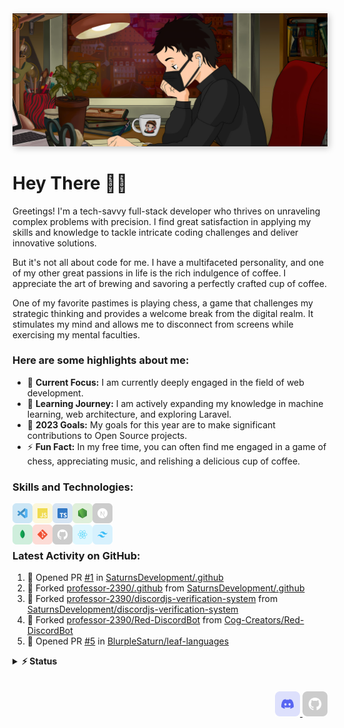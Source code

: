 <img src="./src/Banner-Ultrawide.jpg" style="box-shadow: 3px 3px 10px #00000035">

# Hey There 👋🏻
Greetings! I'm a tech-savvy full-stack developer who thrives on unraveling complex problems with precision. I find great satisfaction in applying my skills and knowledge to tackle intricate coding challenges and deliver innovative solutions.

But it's not all about code for me. I have a multifaceted personality, and one of my other great passions in life is the rich indulgence of coffee. I appreciate the art of brewing and savoring a perfectly crafted cup of coffee.

One of my favorite pastimes is playing chess, a game that challenges my strategic thinking and provides a welcome break from the digital realm. It stimulates my mind and allows me to disconnect from screens while exercising my mental faculties.

### **Here are some highlights about me:**
- 🔭 **Current Focus:** I am currently deeply engaged in the field of web development.
- 🌱 **Learning Journey:** I am actively expanding my knowledge in machine learning, web architecture, and exploring Laravel.
- 🥅 **2023 Goals:** My goals for this year are to make significant contributions to Open Source projects.
- ⚡ **Fun Fact:** In my free time, you can often find me engaged in a game of chess, appreciating music, and relishing a delicious cup of coffee.

### **Skills and Technologies:**

<a href="https://code.visualstudio.com/" target="_blank"><img class="icon" align="left" alt="Visual Studio Code" width="32px" src="./src/icons/vscode.svg" /></a>
<a href="https://developer.mozilla.org/en-US/docs/Web/JavaScript" target="_blank"><img class="icon" align="left" alt="JavaScript" width="32px" src="./src/icons/javascript.svg" /></a>
<a href="https://www.typescriptlang.org/" target="_blank"><img class="icon" align="left" alt="TypeScript" width="32px" src="./src/icons/typescript.svg" /></a>
<a href="https://nodejs.org/" target="_blank"><img class="icon" align="left" alt="Node.js" width="32px" src="./src/icons/nodejs.svg" /></a>
<a href="https://nextjs.org/" target="_blank"><img class="icon" align="left" alt="Next.js" width="32px" src="./src/icons/nextjs.svg" /></a>
<br/><br/>
<a href="https://www.mongodb.com/" target="_blank"><img class="icon" align="left" alt="MongoDB" width="32px" src="./src/icons/mongodb.svg" /></a>
<a href="https://git-scm.com/" target="_blank"><img class="icon" align="left" alt="Git" width="32px" src="./src/icons/git.svg"/></a>
<a href="https://github.com/" target="_blank"><img class="icon" align="left" alt="GitHub" width="32px" src="./src/icons/github.svg" /></a>
<a href="https://reactjs.org/" target="_blank"><img class="icon" align="left" alt="React" width="32px" src="./src/icons/react.svg" /></a>
<a href="https://tailwindcss.com/" target="_blank"><img class="icon" align="left" alt="Tailwind CSS" width="32px" src="./src/icons/tailwindcss.svg" /></a>
<br/>

### **Latest Activity on GitHub:**
<!--RECENT_ACTIVITY:start-->
1. 💪 Opened PR [#1](https://github.com/SaturnsDevelopment/.github/pull/1) in [SaturnsDevelopment/.github](https://github.com/SaturnsDevelopment/.github)
2. 🔱 Forked [professor-2390/.github](https://github.com/professor-2390/.github) from [SaturnsDevelopment/.github](https://github.com/SaturnsDevelopment/.github)
3. 🔱 Forked [professor-2390/discordjs-verification-system](https://github.com/professor-2390/discordjs-verification-system) from [SaturnsDevelopment/discordjs-verification-system](https://github.com/SaturnsDevelopment/discordjs-verification-system)
4. 🔱 Forked [professor-2390/Red-DiscordBot](https://github.com/professor-2390/Red-DiscordBot) from [Cog-Creators/Red-DiscordBot](https://github.com/Cog-Creators/Red-DiscordBot)
5. 💪 Opened PR [#5](https://github.com/BlurpleSaturn/leaf-languages/pull/5) in [BlurpleSaturn/leaf-languages](https://github.com/BlurpleSaturn/leaf-languages)
<!--RECENT_ACTIVITY:end-->

<details>
  <summary><b>⚡ Status</b></summary>
  <br/>
 <img src="https://github-readme-stats.vercel.app/api?username=professor-2390&show_icons=true&theme=dark#gh-dark-mode-only" width="40%">
 <img align="right" src="https://badge.ducko.dev/api/?id=628269010362040321"  width="50%" />
</details>
 
<br/>
<br/>
<div align="right">
  <a href="https://discordapp.com/users/628269010362040321">
  <img alt="Professor | Discord" width="40px" src="./src/icons/discord.svg" />
  </a>
  <a href="https://github.com/professor-2390/">
  <img alt="Professor | Discord" width="40px" src="./src/icons/github.svg" />
  </a>
</div>
